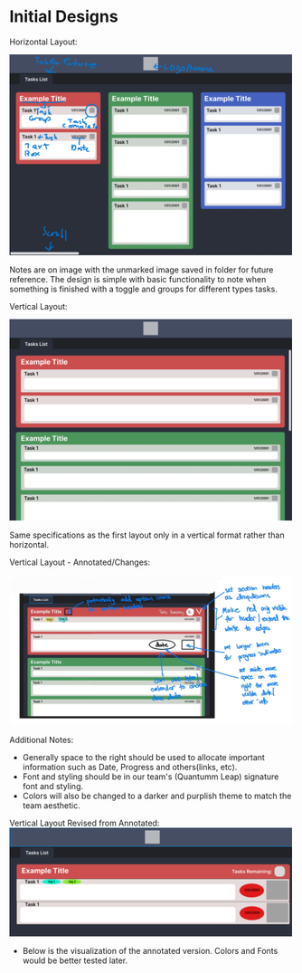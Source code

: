 # Initial Designs

Horizontal Layout: 

<img src="mockup_horizontal_notes.png" alt="Horizontal Mockup" width="500">

Notes are on image with the unmarked image saved in folder for future reference. The design is simple with basic functionality to note when something is finished with a toggle and groups for different types tasks.

Vertical Layout:

<img src="mockup_vertical.png" alt="Vertical Mockup" width="500">

Same specifications as the first layout only in a vertical format rather than horizontal.

Vertical Layout - Annotated/Changes:

<img src="Vertical-annotated.jpg" width="500">  

Additional Notes:
- Generally space to the right should be used to allocate important information such as Date, Progress and others(links, etc).
- Font and styling should be in our team's (Quantumm Leap) signature font and styling.
- Colors will also be changed to a darker and purplish theme to match the team aesthetic.

Vertical Layout Revised from Annotated:  
<img src="Vertical-Revised.png" width="500"> 
- Below is the visualization of the annotated version. Colors and Fonts would be better tested later. 


